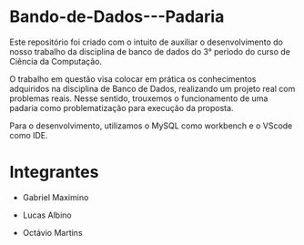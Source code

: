 # Bando-de-Dados---Padaria
Este repositório foi criado com o intuito de auxiliar o desenvolvimento do nosso trabalho da disciplina de banco de dados do 3° período do curso de Ciência da Computação.

O trabalho em questão visa colocar em prática os conhecimentos adquiridos na disciplina de Banco de Dados, realizando um projeto real com problemas reais. Nesse sentido, trouxemos o funcionamento de uma padaria como problematização para execução da proposta.

Para o desenvolvimento, utilizamos o MySQL como workbench e o VScode como IDE.

# Integrantes
- Gabriel Maximino
 
- Lucas Albino
  
- Octávio Martins 
